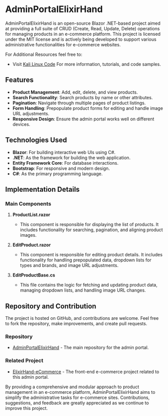# AdminPortalElixirHand

AdminPortalElixirHand is an open-source Blazor .NET-based project aimed at providing a full suite of CRUD (Create, Read, Update, Delete) operations for managing products in an e-commerce platform. This project is licensed under the MIT license and is actively being developed to support various administrative functionalities for e-commerce websites. 

For Additional Resources feel free to: 
- Visit [Kali Linux Code](https://kalilinuxcode.com/) For more information, tutorials, and code samples.

## Features

- **Product Management**: Add, edit, delete, and view products.
- **Search Functionality**: Search products by name or other attributes.
- **Pagination**: Navigate through multiple pages of product listings.
- **Form Handling**: Prepopulate product forms for editing and handle image URL adjustments.
- **Responsive Design**: Ensure the admin portal works well on different devices.

## Technologies Used

- **Blazor**: For building interactive web UIs using C#.
- **.NET**: As the framework for building the web application.
- **Entity Framework Core**: For database interactions.
- **Bootstrap**: For responsive and modern design.
- **C#**: As the primary programming language.

## Implementation Details

### Main Components

1. **ProductList.razor**
   - This component is responsible for displaying the list of products. It includes functionality for searching, pagination, and aligning product images.

2. **EditProduct.razor**
   - This component is responsible for editing product details. It includes functionality for handling prepopulated data, dropdown lists for types and brands, and image URL adjustments.

3. **EditProductBase.cs**
   - This file contains the logic for fetching and updating product data, managing dropdown lists, and handling image URL changes.

## Repository and Contribution

The project is hosted on GitHub, and contributions are welcome. Feel free to fork the repository, make improvements, and create pull requests.

### Repository

- [AdminPortalElixirHand](https://github.com/ssssage/AdminPortalElixirHand) - The main repository for the admin portal.

### Related Project

- [ElixirHand-eCommerce](https://github.com/ssssage/ElixirHand-eCommerce) - The front-end e-commerce project related to this admin portal.

By providing a comprehensive and modular approach to product management in an e-commerce platform, AdminPortalElixirHand aims to simplify the administrative tasks for e-commerce sites. Contributions, suggestions, and feedback are greatly appreciated as we continue to improve this project.
